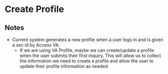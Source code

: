 # Create  Profile

## Notes
* Current system generates a new profile when a user logs in and is given a sec id by Access VA.  
    * If we are using VA Profile, maybe we can create/update a profile when the user submits their first inquiry.  This will allow us to collect the information we need to create a profile and allow the user to update their profile information as needed.